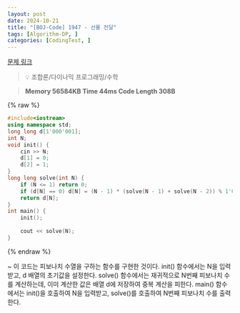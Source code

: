 ```yaml
---
layout: post
date: 2024-10-21
title: "[BOJ-Code] 1947 - 선물 전달"
tags: [Algorithm-DP, ]
categories: [CodingTest, ]
---
```


[문제 링크](https://www.acmicpc.net/problem/1947)


> 💡 조합론/다이나믹 프로그래밍/수학


> **Memory   56584KB                                  Time   44ms                                Code Length   308B**



{% raw %}
```c++
#include<iostream>
using namespace std;
long long d[1'000'001];
int N;
void init() {
	cin >> N;
	d[1] = 0;
	d[2] = 1;
}
long long solve(int N) {
	if (N <= 1) return 0;
	if (d[N] == 0) d[N] = (N - 1) * (solve(N - 1) + solve(N - 2)) % 1'000'000'000;
	return d[N];
}
int main() {
	init();
	
	cout << solve(N);
}
```
{% endraw %}



~ 이 코드는 피보나치 수열을 구하는 함수를 구현한 것이다.
init() 함수에서는 N을 입력받고, d 배열의 초기값을 설정한다.
solve() 함수에서는 재귀적으로 N번째 피보나치 수를 계산하는데, 이미 계산한 값은 배열 d에 저장하여 중복 계산을 피한다.
main() 함수에서는 init()을 호출하여 N을 입력받고, solve()를 호출하여 N번째 피보나치 수를 출력한다.

